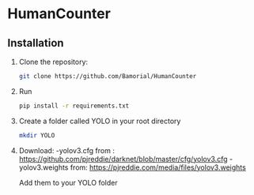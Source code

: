 # HumanCounter


## Installation

1. Clone the repository:
   ```bash
   git clone https://github.com/Bamorial/HumanCounter

2. Run 
   ```bash
   pip install -r requirements.txt

3. Create a folder called YOLO in your root directory 
   ```bash
   mkdir YOLO

4. Download:
    -yolov3.cfg from : https://github.com/pjreddie/darknet/blob/master/cfg/yolov3.cfg
    -yolov3.weights from: https://pjreddie.com/media/files/yolov3.weights

    Add them to your YOLO folder 


